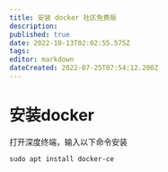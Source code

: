 ```yaml
---
title: 安装 docker 社区免费版
description: 
published: true
date: 2022-10-13T02:02:55.575Z
tags: 
editor: markdown
dateCreated: 2022-07-25T07:54:12.200Z
---
```


# 安装docker
打开深度终端，输入以下命令安装
```
sudo apt install docker-ce
```